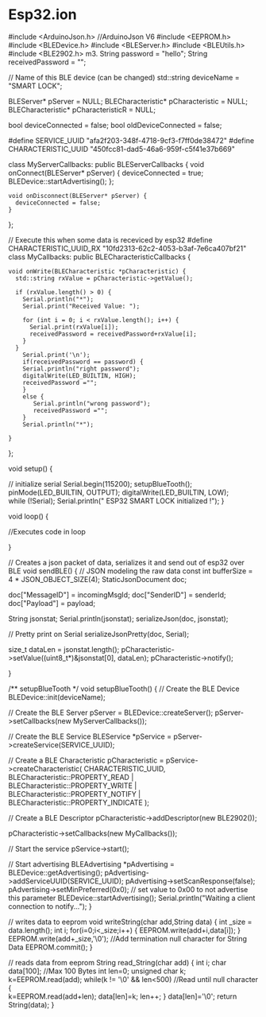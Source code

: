 # Esp32.ion


#include <ArduinoJson.h> //ArduinoJson V6
#include <EEPROM.h>
#include <BLEDevice.h>
#include <BLEServer.h>
#include <BLEUtils.h>
#include <BLE2902.h>   m3.
String password = "hello";
String receivedPassword = "";



// Name of this BLE device (can be changed)
std::string deviceName = "SMART LOCK";

BLEServer* pServer = NULL;
BLECharacteristic* pCharacteristic = NULL;
BLECharacteristic* pCharacteristicR = NULL;

bool deviceConnected = false;
bool oldDeviceConnected = false;

#define SERVICE_UUID        "afa2f203-348f-4718-9cf3-f7ff0de38472"
#define CHARACTERISTIC_UUID "450fcc81-dad5-46a6-959f-c5f41e37b669"



class MyServerCallbacks: public BLEServerCallbacks {
    void onConnect(BLEServer* pServer) {
      deviceConnected = true;
      BLEDevice::startAdvertising();
    };

    void onDisconnect(BLEServer* pServer) {
      deviceConnected = false;
    }
};


// Execute this when some data is receviced by esp32
#define CHARACTERISTIC_UUID_RX "10fd2313-62c2-4053-b3af-7e6ca407bf21"
class MyCallbacks: public BLECharacteristicCallbacks {

    void onWrite(BLECharacteristic *pCharacteristic) {
      std::string rxValue = pCharacteristic->getValue();

      if (rxValue.length() > 0) {
        Serial.println("*");
        Serial.print("Received Value: ");
        
        for (int i = 0; i < rxValue.length(); i++) {
          Serial.print(rxValue[i]);
          receivedPassword = receivedPassword+rxValue[i];
        }       
      }
        Serial.print('\n');
        if(receivedPassword == password) {
        Serial.println("right password");
        digitalWrite(LED_BUILTIN, HIGH);
        receivedPassword ="";
        }
        else {
           Serial.println("wrong password");
           receivedPassword ="";
        }
        Serial.println("*");

    }
};



void setup() {
  
  // initialize serial
  Serial.begin(115200); 
  setupBlueTooth();    
  pinMode(LED_BUILTIN, OUTPUT); 
  digitalWrite(LED_BUILTIN, LOW);             
  while (!Serial);
  Serial.println(" ESP32 SMART LOCK initialized !");
}

void loop() {

  //Executes code in loop

}



// Creates a json packet of data, serializes it and send out of esp32 over BLE
void sendBLE() {
  // JSON modeling the raw data 
  const int bufferSize = 4 *  JSON_OBJECT_SIZE(4);
  StaticJsonDocument<bufferSize> doc;
  
  doc["MessageID"] = incomingMsgId;
  doc["SenderID"]  = senderId;
  doc["Payload"] = payload;

  String jsonstat;
  Serial.println(jsonstat);
  serializeJson(doc, jsonstat);

  // Pretty print on Serial
  serializeJsonPretty(doc, Serial);

  size_t dataLen = jsonstat.length();
  pCharacteristic->setValue((uint8_t*)&jsonstat[0], dataLen);
  pCharacteristic->notify();
  
}

/**
   setupBlueTooth
*/
void setupBlueTooth()
{
  // Create the BLE Device
  BLEDevice::init(deviceName);

  // Create the BLE Server
  pServer = BLEDevice::createServer();
  pServer->setCallbacks(new MyServerCallbacks());

  // Create the BLE Service
  BLEService *pService = pServer->createService(SERVICE_UUID);

  // Create a BLE Characteristic
  pCharacteristic = pService->createCharacteristic(
                      CHARACTERISTIC_UUID,
                      BLECharacteristic::PROPERTY_READ   |
                      BLECharacteristic::PROPERTY_WRITE  |
                      BLECharacteristic::PROPERTY_NOTIFY |
                      BLECharacteristic::PROPERTY_INDICATE
                    );

  // Create a BLE Descriptor
  pCharacteristic->addDescriptor(new BLE2902());

  pCharacteristic->setCallbacks(new MyCallbacks());

  // Start the service
  pService->start();

  // Start advertising
  BLEAdvertising *pAdvertising = BLEDevice::getAdvertising();
  pAdvertising->addServiceUUID(SERVICE_UUID);
  pAdvertising->setScanResponse(false);
  pAdvertising->setMinPreferred(0x0);  // set value to 0x00 to not advertise this parameter
  BLEDevice::startAdvertising();
  Serial.println("Waiting a client connection to notify...");
}



// writes data to eeprom
void writeString(char add,String data)
{
  int _size = data.length();
  int i;
  for(i=0;i<_size;i++)
  {
    EEPROM.write(add+i,data[i]);
  }
  EEPROM.write(add+_size,'\0');   //Add termination null character for String Data
  EEPROM.commit();
}



// reads data from eeprom
String read_String(char add)
{
  int i;
  char data[100]; //Max 100 Bytes
  int len=0;
  unsigned char k;
  k=EEPROM.read(add);
  while(k != '\0' && len<500)   //Read until null character
  {    
    k=EEPROM.read(add+len);
    data[len]=k;
    len++;
  }
  data[len]='\0';
  return String(data);
}
